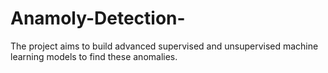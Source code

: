 # Anamoly-Detection-
The project aims to build advanced supervised and unsupervised machine learning models to find these anomalies.
